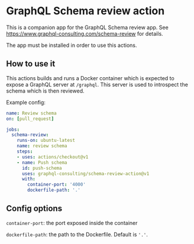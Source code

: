 # GraphQL Schema review action  

This is a companion app for the GraphQL Schema review app. See https://www.graphql-consulting.com/schema-review for details.

The app must be installed in order to use this actions. 

## How to use it

This actions builds and runs a Docker container which is expected to expose a GraphQL server at `/graphql`. This server is used to introspect the schema which is then reviewed. 

Example config:

```yaml
name: Review schema
on: [pull_request]

jobs:
  schema-review:
    runs-on: ubuntu-latest
    name: review schema
    steps:
    - uses: actions/checkout@v1
    - name: Push schema 
      id: push-schema
      uses: graphql-consulting/schema-review-action@v1
      with:
        container-port: '4000'
        dockerfile-path: '.'

```


## Config options

`container-port`: the port exposed inside the container

`dockerfile-path`: the path to the Dockerfile. Default is `'.'`.



